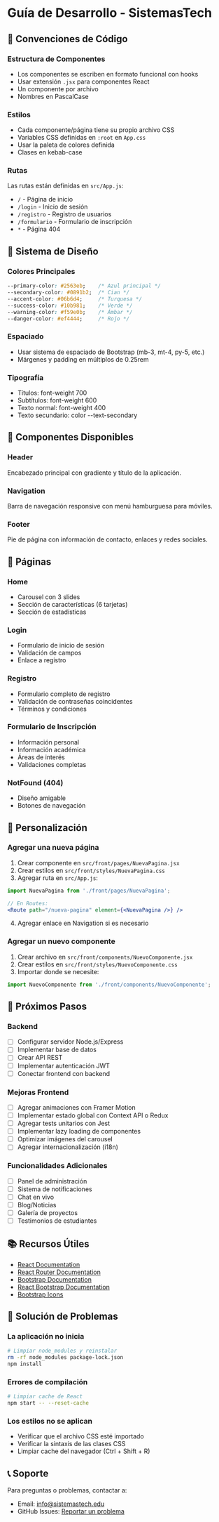 # Guía de Desarrollo - SistemasTech

## 📝 Convenciones de Código

### Estructura de Componentes
- Los componentes se escriben en formato funcional con hooks
- Usar extensión `.jsx` para componentes React
- Un componente por archivo
- Nombres en PascalCase

### Estilos
- Cada componente/página tiene su propio archivo CSS
- Variables CSS definidas en `:root` en `App.css`
- Usar la paleta de colores definida
- Clases en kebab-case

### Rutas
Las rutas están definidas en `src/App.js`:
- `/` - Página de inicio
- `/login` - Inicio de sesión
- `/registro` - Registro de usuarios
- `/formulario` - Formulario de inscripción
- `*` - Página 404

## 🎨 Sistema de Diseño

### Colores Principales
```css
--primary-color: #2563eb;    /* Azul principal */
--secondary-color: #0891b2;  /* Cian */
--accent-color: #06b6d4;     /* Turquesa */
--success-color: #10b981;    /* Verde */
--warning-color: #f59e0b;    /* Ámbar */
--danger-color: #ef4444;     /* Rojo */
```

### Espaciado
- Usar sistema de espaciado de Bootstrap (mb-3, mt-4, py-5, etc.)
- Márgenes y padding en múltiplos de 0.25rem

### Tipografía
- Títulos: font-weight 700
- Subtítulos: font-weight 600
- Texto normal: font-weight 400
- Texto secundario: color --text-secondary

## 🧩 Componentes Disponibles

### Header
Encabezado principal con gradiente y título de la aplicación.

### Navigation
Barra de navegación responsive con menú hamburguesa para móviles.

### Footer
Pie de página con información de contacto, enlaces y redes sociales.

## 📄 Páginas

### Home
- Carousel con 3 slides
- Sección de características (6 tarjetas)
- Sección de estadísticas

### Login
- Formulario de inicio de sesión
- Validación de campos
- Enlace a registro

### Registro
- Formulario completo de registro
- Validación de contraseñas coincidentes
- Términos y condiciones

### Formulario de Inscripción
- Información personal
- Información académica
- Áreas de interés
- Validaciones completas

### NotFound (404)
- Diseño amigable
- Botones de navegación

## 🔧 Personalización

### Agregar una nueva página

1. Crear componente en `src/front/pages/NuevaPagina.jsx`
2. Crear estilos en `src/front/styles/NuevaPagina.css`
3. Agregar ruta en `src/App.js`:
```jsx
import NuevaPagina from './front/pages/NuevaPagina';

// En Routes:
<Route path="/nueva-pagina" element={<NuevaPagina />} />
```
4. Agregar enlace en Navigation si es necesario

### Agregar un nuevo componente

1. Crear archivo en `src/front/components/NuevoComponente.jsx`
2. Crear estilos en `src/front/styles/NuevoComponente.css`
3. Importar donde se necesite:
```jsx
import NuevoComponente from './front/components/NuevoComponente';
```

## 🚀 Próximos Pasos

### Backend
- [ ] Configurar servidor Node.js/Express
- [ ] Implementar base de datos
- [ ] Crear API REST
- [ ] Implementar autenticación JWT
- [ ] Conectar frontend con backend

### Mejoras Frontend
- [ ] Agregar animaciones con Framer Motion
- [ ] Implementar estado global con Context API o Redux
- [ ] Agregar tests unitarios con Jest
- [ ] Implementar lazy loading de componentes
- [ ] Optimizar imágenes del carousel
- [ ] Agregar internacionalización (i18n)

### Funcionalidades Adicionales
- [ ] Panel de administración
- [ ] Sistema de notificaciones
- [ ] Chat en vivo
- [ ] Blog/Noticias
- [ ] Galería de proyectos
- [ ] Testimonios de estudiantes

## 📚 Recursos Útiles

- [React Documentation](https://react.dev/)
- [React Router Documentation](https://reactrouter.com/)
- [Bootstrap Documentation](https://getbootstrap.com/)
- [React Bootstrap Documentation](https://react-bootstrap.github.io/)
- [Bootstrap Icons](https://icons.getbootstrap.com/)

## 🐛 Solución de Problemas

### La aplicación no inicia
```bash
# Limpiar node_modules y reinstalar
rm -rf node_modules package-lock.json
npm install
```

### Errores de compilación
```bash
# Limpiar cache de React
npm start -- --reset-cache
```

### Los estilos no se aplican
- Verificar que el archivo CSS esté importado
- Verificar la sintaxis de las clases CSS
- Limpiar cache del navegador (Ctrl + Shift + R)

## 📞 Soporte

Para preguntas o problemas, contactar a:
- Email: info@sistemastech.edu
- GitHub Issues: [Reportar un problema](https://github.com/JuanSebastian23/sistemas-web/issues)
